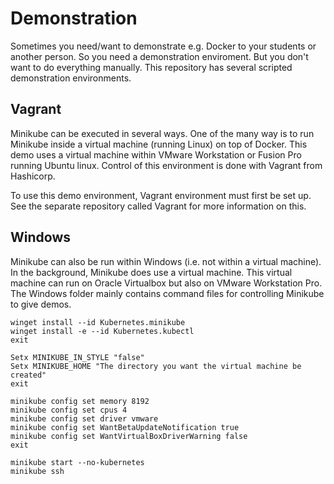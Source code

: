 # Demonstration

Sometimes you need/want to demonstrate e.g. Docker to your students or another person. 
So you need a demonstration enviroment. But you don't want to do everything manually. 
This repository has several scripted demonstration environments. 

## Vagrant

Minikube can be executed in several ways. 
One of the many way is to run Minikube inside a virtual machine (running Linux) on top of Docker. 
This demo uses a virtual machine within VMware Workstation or Fusion Pro running Ubuntu linux. 
Control of this environment is done with Vagrant from Hashicorp. 

To use this demo environment, Vagrant environment must first be set up. 
See the separate repository called Vagrant for more information on this. 

## Windows

Minikube can also be run within Windows (i.e. not within a virtual machine). 
In the background, Minikube does use a virtual machine. 
This virtual machine can run on Oracle Virtualbox but also on VMware Workstation Pro. 
The Windows folder mainly contains command files for controlling Minikube to give demos. 

```shell
winget install --id Kubernetes.minikube
winget install -e --id Kubernetes.kubectl
exit
```

```shell
Setx MINIKUBE_IN_STYLE "false"
Setx MINIKUBE_HOME "The directory you want the virtual machine be created"
exit
```

```shell
minikube config set memory 8192
minikube config set cpus 4 
minikube config set driver vmware 
minikube config set WantBetaUpdateNotification true
minikube config set WantVirtualBoxDriverWarning false
exit
```

```shell
minikube start --no-kubernetes
minikube ssh
```
